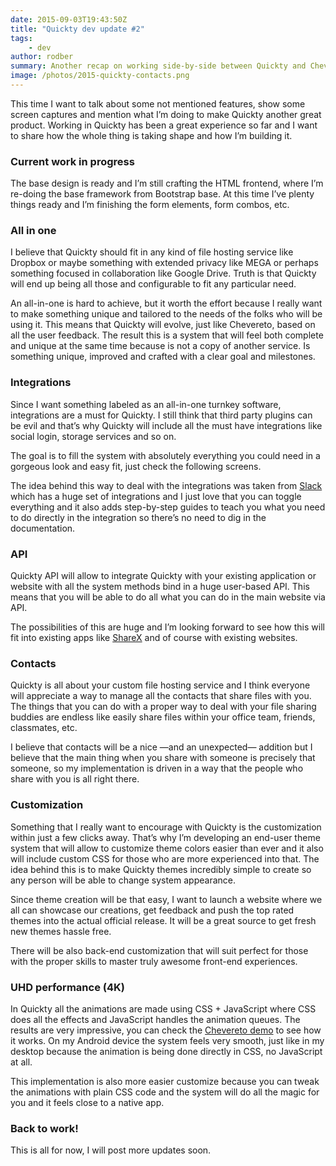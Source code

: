 ```yaml
---
date: 2015-09-03T19:43:50Z
title: "Quickty dev update #2"
tags:
    - dev
author: rodber
summary: Another recap on working side-by-side between Quickty and Chevereto.
image: /photos/2015-quickty-contacts.png
---
```


This time I want to talk about some not mentioned features, show some screen captures and mention what I’m doing to make Quickty another great product. Working in Quickty has been a great experience so far and I want to share how the whole thing is taking shape and how I’m building it.

### Current work in progress

The base design is ready and I’m still crafting the HTML frontend, where I’m re-doing the base framework from Bootstrap base. At this time I’ve plenty things ready and I’m finishing the form elements, form combos, etc.

### All in one

I believe that Quickty should fit in any kind of file hosting service like Dropbox or maybe something with extended privacy like MEGA or perhaps something focused in collaboration like Google Drive. Truth is that Quickty will end up being all those and configurable to fit any particular need.

An all-in-one is hard to achieve, but it worth the effort because I really want to make something unique and tailored to the needs of the folks who will be using it. This means that Quickty will evolve, just like Chevereto, based on all the user feedback. The result this is a system that will feel both complete and unique at the same time because is not a copy of another service. Is something unique, improved and crafted with a clear goal and milestones.

### Integrations

Since I want something labeled as an all-in-one turnkey software, integrations are a must for Quickty. I still think that third party plugins can be evil and that’s why Quickty will include all the must have integrations like social login, storage services and so on.

The goal is to fill the system with absolutely everything you could need in a gorgeous look and easy fit, just check the following screens.

The idea behind this way to deal with the integrations was taken from [Slack](https://slack.com/) which has a huge set of integrations and I just love that you can toggle everything and it also adds step-by-step guides to teach you what you need to do directly in the integration so there’s no need to dig in the documentation.

### API

Quickty API will allow to integrate Quickty with your existing application or website with all the system methods bind in a huge user-based API. This means that you will be able to do all what you can do in the main website via API.

The possibilities of this are huge and I’m looking forward to see how this will fit into existing apps like [ShareX](https://getsharex.com/) and of course with existing websites.

### Contacts

Quickty is all about your custom file hosting service and I think everyone will appreciate a way to manage all the contacts that share files with you. The things that you can do with a proper way to deal with your file sharing buddies are endless like easily share files within your office team, friends, classmates, etc.

I believe that contacts will be a nice —and an unexpected— addition but I believe that the main thing when you share with someone is precisely that someone, so my implementation is driven in a way that the people who share with you is all right there.

### Customization

Something that I really want to encourage with Quickty is the customization within just a few clicks away. That’s why I’m developing an end-user theme system that will allow to customize theme colors easier than ever and it also will include custom CSS for those who are more experienced into that. The idea behind this is to make Quickty themes incredibly simple to create so any person will be able to change system appearance.

Since theme creation will be that easy, I want to launch a website where we all can showcase our creations, get feedback and push the top rated themes into the actual official release. It will be a great source to get fresh new themes hassle free.

There will be also back-end customization that will suit perfect for those with the proper skills to master truly awesome front-end experiences.

### UHD performance (4K)

In Quickty all the animations are made using CSS + JavaScript where CSS does all the effects and JavaScript handles the animation queues. The results are very impressive, you can check the [Chevereto demo](https://demo.chevereto.com/) to see how it works. On my Android device the system feels very smooth, just like in my desktop because the animation is being done directly in CSS, no JavaScript at all.

This implementation is also more easier customize because you can tweak the animations with plain CSS code and the system will do all the magic for you and it feels close to a native app.

### Back to work!

This is all for now, I will post more updates soon.
